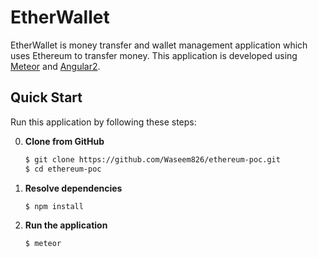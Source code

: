 # EtherWallet
EtherWallet is money transfer and wallet management application which uses Ethereum to transfer money. This application is developed using [Meteor](https://www.meteor.com/) and [Angular2](https://angular.io).

## Quick Start
Run this application by following these steps:

0. **Clone from GitHub**

    ```sh
    $ git clone https://github.com/Waseem826/ethereum-poc.git
    $ cd ethereum-poc
    ```

0. **Resolve dependencies**

    ```sh
    $ npm install
    ```

0. **Run the application**

    ```sh
    $ meteor
    ```
